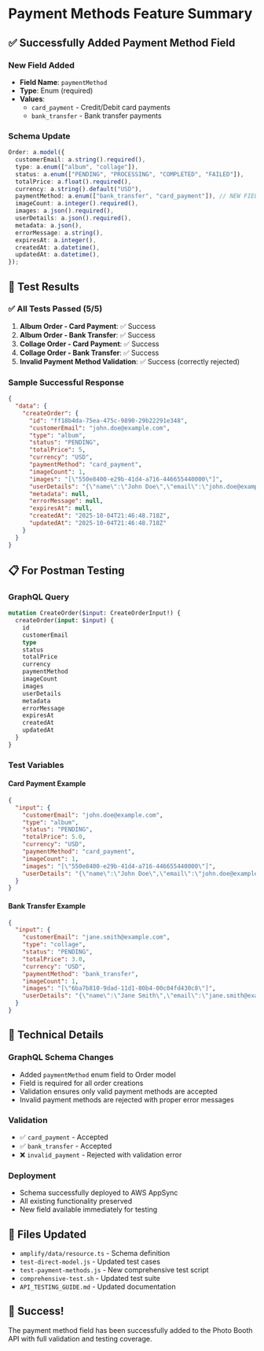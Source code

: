# Payment Methods Feature Summary

## ✅ Successfully Added Payment Method Field

### New Field Added

- **Field Name**: `paymentMethod`
- **Type**: Enum (required)
- **Values**:
  - `card_payment` - Credit/Debit card payments
  - `bank_transfer` - Bank transfer payments

### Schema Update

```typescript
Order: a.model({
  customerEmail: a.string().required(),
  type: a.enum(["album", "collage"]),
  status: a.enum(["PENDING", "PROCESSING", "COMPLETED", "FAILED"]),
  totalPrice: a.float().required(),
  currency: a.string().default("USD"),
  paymentMethod: a.enum(["bank_transfer", "card_payment"]), // NEW FIELD
  imageCount: a.integer().required(),
  images: a.json().required(),
  userDetails: a.json().required(),
  metadata: a.json(),
  errorMessage: a.string(),
  expiresAt: a.integer(),
  createdAt: a.datetime(),
  updatedAt: a.datetime(),
});
```

## 🧪 Test Results

### ✅ All Tests Passed (5/5)

1. **Album Order - Card Payment**: ✅ Success
2. **Album Order - Bank Transfer**: ✅ Success
3. **Collage Order - Card Payment**: ✅ Success
4. **Collage Order - Bank Transfer**: ✅ Success
5. **Invalid Payment Method Validation**: ✅ Success (correctly rejected)

### Sample Successful Response

```json
{
  "data": {
    "createOrder": {
      "id": "ff18b4da-75ea-475c-9890-29b22291e348",
      "customerEmail": "john.doe@example.com",
      "type": "album",
      "status": "PENDING",
      "totalPrice": 5,
      "currency": "USD",
      "paymentMethod": "card_payment",
      "imageCount": 1,
      "images": "[\"550e8400-e29b-41d4-a716-446655440000\"]",
      "userDetails": "{\"name\":\"John Doe\",\"email\":\"john.doe@example.com\",\"phone\":\"+1234567890\",\"address\":\"123 Main Street\",\"city\":\"New York\",\"postalCode\":\"10001\"}",
      "metadata": null,
      "errorMessage": null,
      "expiresAt": null,
      "createdAt": "2025-10-04T21:46:48.718Z",
      "updatedAt": "2025-10-04T21:46:48.718Z"
    }
  }
}
```

## 📋 For Postman Testing

### GraphQL Query

```graphql
mutation CreateOrder($input: CreateOrderInput!) {
  createOrder(input: $input) {
    id
    customerEmail
    type
    status
    totalPrice
    currency
    paymentMethod
    imageCount
    images
    userDetails
    metadata
    errorMessage
    expiresAt
    createdAt
    updatedAt
  }
}
```

### Test Variables

#### Card Payment Example

```json
{
  "input": {
    "customerEmail": "john.doe@example.com",
    "type": "album",
    "status": "PENDING",
    "totalPrice": 5.0,
    "currency": "USD",
    "paymentMethod": "card_payment",
    "imageCount": 1,
    "images": "[\"550e8400-e29b-41d4-a716-446655440000\"]",
    "userDetails": "{\"name\":\"John Doe\",\"email\":\"john.doe@example.com\",\"phone\":\"+1234567890\",\"address\":\"123 Main Street\",\"city\":\"New York\",\"postalCode\":\"10001\"}"
  }
}
```

#### Bank Transfer Example

```json
{
  "input": {
    "customerEmail": "jane.smith@example.com",
    "type": "collage",
    "status": "PENDING",
    "totalPrice": 3.0,
    "currency": "USD",
    "paymentMethod": "bank_transfer",
    "imageCount": 1,
    "images": "[\"6ba7b810-9dad-11d1-80b4-00c04fd430c8\"]",
    "userDetails": "{\"name\":\"Jane Smith\",\"email\":\"jane.smith@example.com\",\"phone\":\"+1987654321\",\"address\":\"456 Oak Avenue\",\"city\":\"Los Angeles\",\"postalCode\":\"90210\"}"
  }
}
```

## 🔧 Technical Details

### GraphQL Schema Changes

- Added `paymentMethod` enum field to Order model
- Field is required for all order creations
- Validation ensures only valid payment methods are accepted
- Invalid payment methods are rejected with proper error messages

### Validation

- ✅ `card_payment` - Accepted
- ✅ `bank_transfer` - Accepted
- ❌ `invalid_payment` - Rejected with validation error

### Deployment

- Schema successfully deployed to AWS AppSync
- All existing functionality preserved
- New field available immediately for testing

## 📁 Files Updated

- `amplify/data/resource.ts` - Schema definition
- `test-direct-model.js` - Updated test cases
- `test-payment-methods.js` - New comprehensive test script
- `comprehensive-test.sh` - Updated test suite
- `API_TESTING_GUIDE.md` - Updated documentation

## 🎉 Success!

The payment method field has been successfully added to the Photo Booth API with full validation and testing coverage.
